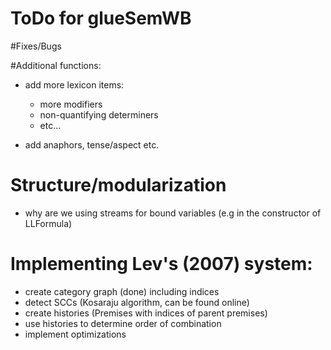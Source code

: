 # ToDo for glueSemWB

#Fixes/Bugs

#Additional functions:

- add more lexicon items:
    - more modifiers
    - non-quantifying determiners
    - etc...

- add anaphors, tense/aspect etc.


# Structure/modularization

- why are we using streams for bound variables (e.g in the constructor of LLFormula)


# Implementing Lev's (2007) system:
- create category graph (done) including indices
- detect SCCs (Kosaraju algorithm, can be found online)
- create histories (Premises with indices of parent premises)
- use histories to determine order of combination
- implement optimizations

